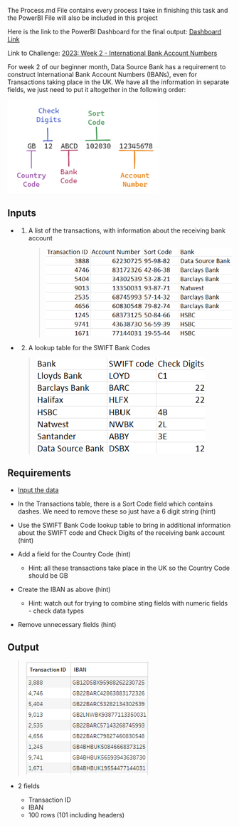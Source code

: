 The Process.md File contains every process I take in finishing this task and the PowerBI File will also be included in this project


Here is the link to the PowerBI Dashboard for the final output: [Dashboard Link](https://app.powerbi.com/view?r=eyJrIjoiMTk0ZmIxMzQtZWE0Ni00NjM3LTkxNDctNjBlMzM5M2U3ZGE2IiwidCI6IjczOWFhMmE3LTFiMzktNGIzNS1iNTEzLTQ1NjY5MzQ3YjFjYSJ9)

Link to Challenge: [2023: Week 2 - International Bank Account Numbers](https://preppindata.blogspot.com/2023/01/2023-week-2-international-bank-account.html) 

For week 2 of our beginner month, Data Source Bank has a requirement to construct International Bank Account Numbers (IBANs), even for Transactions taking place in the UK.
We have all the information in separate fields, we just need to put it altogether in the following order:

![Image](https://github.com/peralivet/PreppingDataWeeklyProject/blob/ea41eb0f5a820e8f23b4526f4a7a0af8582c5b22/week-03-project/image/image.png)

## Inputs

- 1. A list of the transactions, with information about the receiving bank account
     >![Input1](https://github.com/peralivet/PreppingDataWeeklyProject/blob/ea41eb0f5a820e8f23b4526f4a7a0af8582c5b22/week-03-project/image/input1.png)

- 2. A lookup table for the SWIFT Bank Codes
    >![Input1](https://github.com/peralivet/PreppingDataWeeklyProject/blob/ea41eb0f5a820e8f23b4526f4a7a0af8582c5b22/week-03-project/image/input2.png)

## Requirements
 

- [Input the data](https://drive.google.com/drive/folders/10atKDtZtLwyBPOG9NaFiMGzbnZ0jEyCe?usp=share_link)

- In the Transactions table, there is a Sort Code field which contains dashes. We need to remove these so just have a 6 digit string (hint)
- Use the SWIFT Bank Code lookup table to bring in additional information about the SWIFT code and Check Digits of the receiving bank account (hint)
- Add a field for the Country Code (hint)
  - Hint: all these transactions take place in the UK so the Country Code should be GB
- Create the IBAN as above (hint)
  - Hint: watch out for trying to combine sting fields with numeric fields - check data types
- Remove unnecessary fields (hint)
 

## Output

> ![Output](https://github.com/peralivet/PreppingDataWeeklyProject/blob/ea41eb0f5a820e8f23b4526f4a7a0af8582c5b22/week-03-project/image/output.png)
- 2 fields

  - Transaction ID
  - IBAN
  - 100 rows (101 including headers)
